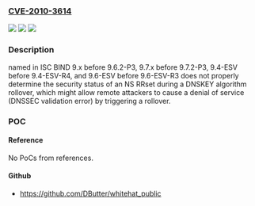 ### [CVE-2010-3614](https://cve.mitre.org/cgi-bin/cvename.cgi?name=CVE-2010-3614)
![](https://img.shields.io/static/v1?label=Product&message=n%2Fa&color=blue)
![](https://img.shields.io/static/v1?label=Version&message=n%2Fa&color=blue)
![](https://img.shields.io/static/v1?label=Vulnerability&message=n%2Fa&color=brighgreen)

### Description

named in ISC BIND 9.x before 9.6.2-P3, 9.7.x before 9.7.2-P3, 9.4-ESV before 9.4-ESV-R4, and 9.6-ESV before 9.6-ESV-R3 does not properly determine the security status of an NS RRset during a DNSKEY algorithm rollover, which might allow remote attackers to cause a denial of service (DNSSEC validation error) by triggering a rollover.

### POC

#### Reference
No PoCs from references.

#### Github
- https://github.com/DButter/whitehat_public

